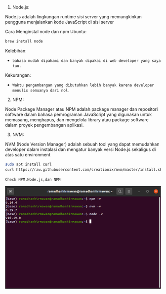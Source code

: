 1. Node.js:

Node.js adalah lingkungan runtime sisi server yang memungkinkan pengguna menjalankan kode JavaScript di sisi server

Cara Menginstal node dan npm Ubuntu:

```sh
brew install node
```
Kelebihan:

- `bahasa mudah dipahami dan banyak dipakai di web developer yang saya tau.`

Kekurangan:

- `Waktu pengembangan yang dibutuhkan lebih banyak karena developer menulis semuanya dari nol.`

2. NPM:

Node Package Manager atau NPM adalah package manager dan repositori software dalam bahasa pemrograman JavaScript yang digunakan untuk memasang, menghapus, dan mengelola library atau package software dalam proyek pengembangan aplikasi.

3. NVM:

NVM (Node Version Manager) adalah sebuah tool yang dapat memudahkan developer dalam instalasi dan mengatur banyak versi Node.js sekaligus di atas satu environment

```sh
sudo apt install curl
curl https://raw.githubusercontent.com/creationix/nvm/master/install.sh | bash 
```

`Check NPM,Node.js,dan NPM`


![image/06.png](image/06.png)

